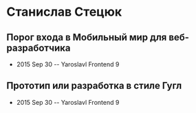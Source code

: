 # Станислав Стецюк

## Порог входа в Мобильный мир для веб-разработчика
- 2015 Sep 30 -- Yaroslavl Frontend 9    
## Прототип или разработка в стиле Гугл
- 2015 Sep 30 -- Yaroslavl Frontend 9    
